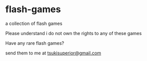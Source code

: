 # flash-games
a collection of flash games

Please understand i do not own the rights to any of these games

Have any rare flash games?

send them to me at tsukisuperior@gmail.com

